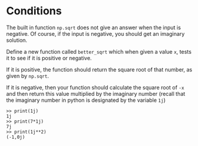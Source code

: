 # Conditions

The built in function `np.sqrt` does not give an answer when the input is negative. Of course, if the input is negative, you should get an imaginary solution.

Define a new function called `better_sqrt` which when given a value `x`, tests it to see if it is positive or negative.

If it is positive, the function should return the square root of that number, as given by `np.sqrt`.

If it is negative, then your function should calculate the square root of `-x`  and then return this value multiplied by the imaginary number (recall that the imaginary number in python is designated by the variable `1j`)

```
>> print(1j)
1j
>> print(7*1j)
7j
>> print(1j**2)
(-1,0j)
```
